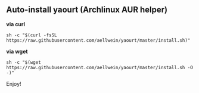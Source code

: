 Auto-install yaourt (Archlinux AUR helper)
------------------------------------------

**via curl**
```
sh -c "$(curl -fsSL https://raw.githubusercontent.com/aellwein/yaourt/master/install.sh)"
```

**via wget**
```
sh -c "$(wget https://raw.githubusercontent.com/aellwein/yaourt/master/install.sh -O -)"
```

Enjoy!
